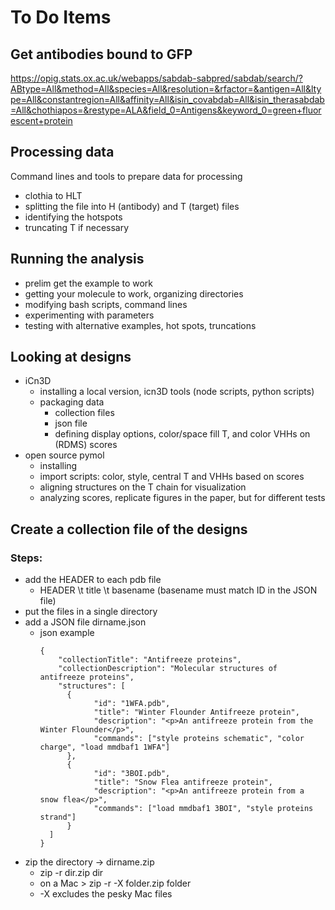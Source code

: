 # To Do Items

## Get antibodies bound to GFP
https://opig.stats.ox.ac.uk/webapps/sabdab-sabpred/sabdab/search/?ABtype=All&method=All&species=All&resolution=&rfactor=&antigen=All&ltype=All&constantregion=All&affinity=All&isin_covabdab=All&isin_therasabdab=All&chothiapos=&restype=ALA&field_0=Antigens&keyword_0=green+fluorescent+protein

## Processing data
Command lines and tools to prepare data for processing
- clothia to HLT
- splitting the file into H (antibody) and T (target) files
- identifying the hotspots
- truncating T if necessary

 ## Running the analysis
 - prelim get the example to work
 - getting your molecule to work, organizing directories
 - modifying bash scripts, command lines
 - experimenting with parameters
 - testing with alternative examples, hot spots, truncations 

 ## Looking at designs
 - iCn3D
   * installing a local version, icn3D tools (node scripts, python scripts)
   * packaging data
     * collection files
     * json file
     * defining display options, color/space fill T, and color VHHs on (RDMS) scores  
 - open source pymol
   * installing
   * import scripts: color, style, central T and VHHs based on scores
   * aligning structures on the T chain for visualization
   * analyzing scores, replicate figures in the paper, but for different tests

## Create a collection file of the designs  
### Steps:  
- add the HEADER to each pdb file
  * HEADER \t title \t basename (basename must match ID in the JSON file)  
- put the files in a single directory  
- add a JSON file dirname.json
  * json example
    ```
    {
        "collectionTitle": "Antifreeze proteins",
        "collectionDescription": "Molecular structures of antifreeze proteins",
        "structures": [
          {
                "id": "1WFA.pdb",
                "title": "Winter Flounder Antifreeze protein",
                "description": "<p>An antifreeze protein from the Winter Flounder</p>",
                "commands": ["style proteins schematic", "color charge", "load mmdbaf1 1WFA"]
          },
          {
                "id": "3BOI.pdb",
                "title": "Snow Flea antifreeze protein",
                "description": "<p>An antifreeze protein from a snow flea</p>",
                "commands": ["load mmdbaf1 3BOI", "style proteins strand"]
          }
      ]
    }
  
- zip the directory -> dirname.zip
  * zip -r dir.zip dir
  * on a Mac > zip -r -X folder.zip folder
  * -X excludes the pesky Mac files
